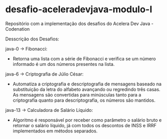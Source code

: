 # desafio-aceleradevjava-modulo-I
Repositório com a implementação dos desafios do Acelera Dev Java - Codenation

Desscrição dos Desafios:

java-0 -> Fibonacci:
- Retorna uma lista com a série de Fibonacci e verifica se um número informado é um dos números presentes na lista.

java-6 -> Criptografia de Júlio César:
- Automatiza a criptografia e descriptografia de mensagens baseado na substituição da letra do alfabeto avançando ou regredindo três casas. As mensagens são convertidas para minúsculas tanto para a criptografia quanto para descriptografia, os números são mantidos.

java-13 -> Calculadora de Salário Líquido:
- Algoritmo é responsável por receber como parâmetro o salário bruto e retornar o salário líquido, já com todos os descontos de INSS e IRRF implementados em métodos separados.

